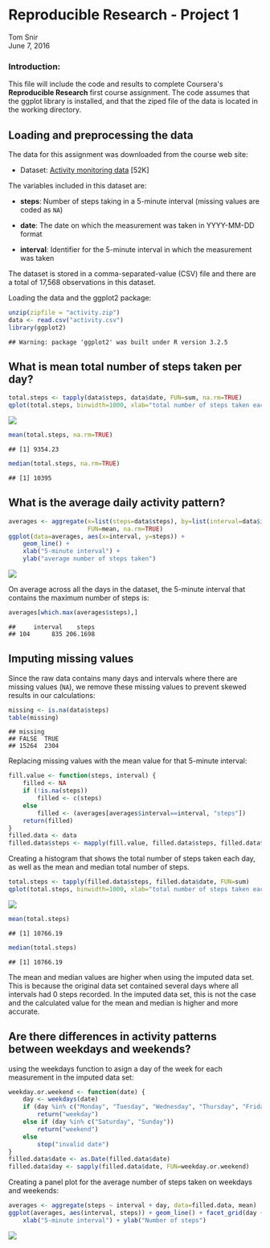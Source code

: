 # Reproducible Research - Project 1
Tom Snir  
June 7, 2016  

### Introduction:
This file will include the code and results to complete Coursera's **Reproducible Research** first course assignment. The code assumes that the ggplot library is installed, and that the ziped file of the data is located in the working directory.


## Loading and preprocessing the data

The data for this assignment was downloaded from the course web site:

* Dataset: [Activity monitoring data](https://d396qusza40orc.cloudfront.net/repdata%2Fdata%2Factivity.zip) [52K]

The variables included in this dataset are:

* **steps**: Number of steps taking in a 5-minute interval (missing values are coded as `NA`)

* **date**: The date on which the measurement was taken in YYYY-MM-DD format

* **interval**: Identifier for the 5-minute interval in which the measurement was taken

The dataset is stored in a comma-separated-value (CSV) file and there are a total of 17,568 observations in this dataset.

Loading the data and the ggplot2 package:


```r
unzip(zipfile = "activity.zip")
data <- read.csv("activity.csv")
library(ggplot2)
```

```
## Warning: package 'ggplot2' was built under R version 3.2.5
```

## What is mean total number of steps taken per day?


```r
total.steps <- tapply(data$steps, data$date, FUN=sum, na.rm=TRUE)
qplot(total.steps, binwidth=1000, xlab="total number of steps taken each day")
```

![](PA1_template_files/figure-html/unnamed-chunk-2-1.png)<!-- -->

```r
mean(total.steps, na.rm=TRUE)
```

```
## [1] 9354.23
```

```r
median(total.steps, na.rm=TRUE)
```

```
## [1] 10395
```

## What is the average daily activity pattern?


```r
averages <- aggregate(x=list(steps=data$steps), by=list(interval=data$interval),
                      FUN=mean, na.rm=TRUE)
ggplot(data=averages, aes(x=interval, y=steps)) +
    geom_line() +
    xlab("5-minute interval") +
    ylab("average number of steps taken")
```

![](PA1_template_files/figure-html/unnamed-chunk-3-1.png)<!-- -->

On average across all the days in the dataset, the 5-minute interval that contains the maximum number of steps is:


```r
averages[which.max(averages$steps),]
```

```
##     interval    steps
## 104      835 206.1698
```

## Imputing missing values

Since the raw data contains many days and intervals where there are missing values (`NA`), we remove these missing values to prevent skewed results in our calculations:


```r
missing <- is.na(data$steps)
table(missing)
```

```
## missing
## FALSE  TRUE 
## 15264  2304
```

Replacing missing values with the mean value for that 5-minute interval:


```r
fill.value <- function(steps, interval) {
    filled <- NA
    if (!is.na(steps))
        filled <- c(steps)
    else
        filled <- (averages[averages$interval==interval, "steps"])
    return(filled)
}
filled.data <- data
filled.data$steps <- mapply(fill.value, filled.data$steps, filled.data$interval)
```

Creating a histogram that shows the total number of steps taken each day, as well as the mean and median total number of steps.


```r
total.steps <- tapply(filled.data$steps, filled.data$date, FUN=sum)
qplot(total.steps, binwidth=1000, xlab="total number of steps taken each day")
```

![](PA1_template_files/figure-html/unnamed-chunk-7-1.png)<!-- -->

```r
mean(total.steps)
```

```
## [1] 10766.19
```

```r
median(total.steps)
```

```
## [1] 10766.19
```

The mean and median values are higher when using the imputed data set. This is because the original data set contained several days where all intervals had 0 steps recorded. In the imputed data set, this is not the case and the calculated value for the mean and median is higher and more accurate. 

## Are there differences in activity patterns between weekdays and weekends?

using the weekdays function to asign a day of the week for each measurement in the imputed data set:


```r
weekday.or.weekend <- function(date) {
    day <- weekdays(date)
    if (day %in% c("Monday", "Tuesday", "Wednesday", "Thursday", "Friday"))
        return("weekday")
    else if (day %in% c("Saturday", "Sunday"))
        return("weekend")
    else
        stop("invalid date")
}
filled.data$date <- as.Date(filled.data$date)
filled.data$day <- sapply(filled.data$date, FUN=weekday.or.weekend)
```

Creating a panel plot for the average number of steps taken on weekdays and weekends:

```r
averages <- aggregate(steps ~ interval + day, data=filled.data, mean)
ggplot(averages, aes(interval, steps)) + geom_line() + facet_grid(day ~ .) +
    xlab("5-minute interval") + ylab("Number of steps")
```

![](PA1_template_files/figure-html/unnamed-chunk-9-1.png)<!-- -->
